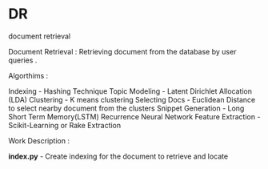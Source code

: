 # DR
document retrieval

Document Retrieval : Retrieving document from the database by user queries . 

Algorthims :

Indexing - Hashing Technique
Topic Modeling - Latent Dirichlet Allocation (LDA)
Clustering - K means clustering
Selecting Docs - Euclidean Distance to select nearby document from the clusters
Snippet Generation - Long Short Term Memory(LSTM) Recurrence Neural Network
Feature Extraction - Scikit-Learning or Rake Extraction

Work Description :

**index.py** - Create indexing for the document to retrieve and locate
